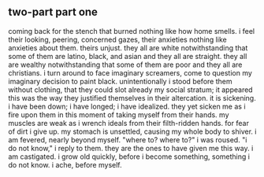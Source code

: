 ## two-part part one
coming back for the stench that burned nothing like how home smells. i feel their looking, peering, concerned gazes, their anxieties nothing like anxieties about them. theirs unjust. they all are white notwithstanding that some of them are latino, black, and asian and they all are straight. they all are wealthy notwithstanding that some of them are poor and they all are christians. i turn around to face imaginary screamers, come to question my imaginary decision to paint black. unintentionally i stood before them without clothing, that they could slot already my social stratum; it appeared this was the way they justified themselves in their altercation. it is sickening.
i have been down; i have longed; i have idealized. they yet sicken me as i fire upon them in this moment of taking myself from their hands. my muscles are weak as i wrench ideals from their filth-ridden hands. for fear of dirt i give up. my stomach is unsettled, causing my whole body to shiver. i am fevered, nearly beyond myself.
"where to? where to?" i was roused. "i do not know," i reply to them. they are the ones to have given me this way. i am castigated. i grow old quickly, before i become something, something i do not know. i ache, before myself.
